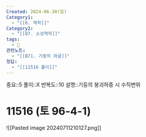 ```yaml
---
Created: 2024-06-30(일)
Category1:
  - "[[6. 역학]]"
Category2:
  - "[[07. 소성역학]]"
tags:
  - 🧮
관련노트:
  - "[[B71. 기둥의 좌굴]]"
정답:
  - "[[11516 풀이]]"
---
```

중요::5
풀이::X
반복도::10
설명::기둥의 붕괴하중 시 수직변위
#  11516 (토 96-4-1)
![[Pasted image 20240711210127.png]]
